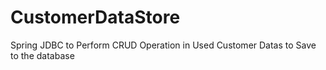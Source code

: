 # CustomerDataStore
Spring JDBC to Perform CRUD Operation in Used Customer Datas to Save to the database 
